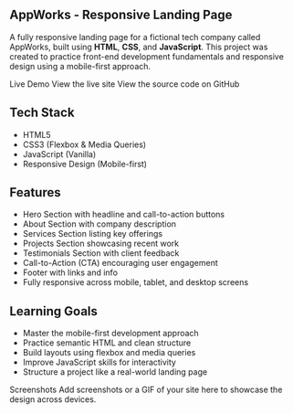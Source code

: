 ## AppWorks - Responsive Landing Page  
A fully responsive landing page for a fictional tech company called AppWorks, built using **HTML**, **CSS**, and **JavaScript**. This project was created to practice front-end development fundamentals and responsive design using a mobile-first approach.

Live Demo
View the live site
View the source code on GitHub

## Tech Stack  
- HTML5
- CSS3 (Flexbox & Media Queries)
- JavaScript (Vanilla)
- Responsive Design (Mobile-first)

## Features  
- Hero Section with headline and call-to-action buttons
- About Section with company description
- Services Section listing key offerings
- Projects Section showcasing recent work
- Testimonials Section with client feedback
- Call-to-Action (CTA) encouraging user engagement
- Footer with links and info
- Fully responsive across mobile, tablet, and desktop screens

## Learning Goals  
- Master the mobile-first development approach
- Practice semantic HTML and clean structure
- Build layouts using flexbox and media queries
- Improve JavaScript skills for interactivity
- Structure a project like a real-world landing page

Screenshots
Add screenshots or a GIF of your site here to showcase the design across devices.
